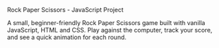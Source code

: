 Rock Paper Scissors - JavaScript Project

A small, beginner-friendly Rock Paper Scissors game built with vanilla JavaScript, HTML and CSS. Play against the computer, track your score, and see a quick animation for each round.
